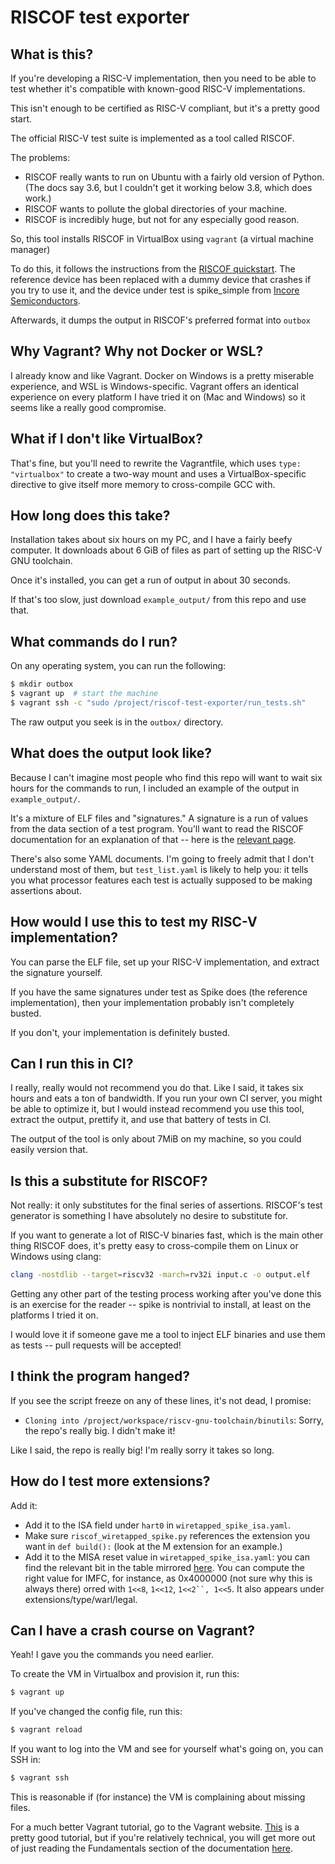 # RISCOF test exporter

## What is this?

If you're developing a RISC-V implementation, then you need to be able to test whether it's compatible with known-good RISC-V implementations.

This isn't enough to be certified as RISC-V compliant, but it's a pretty good start.

The official RISC-V test suite is implemented as a tool called RISCOF.

The problems:

- RISCOF really wants to run on Ubuntu with a fairly old version of Python. (The docs say 3.6, but I couldn't get it working below 3.8, which does work.)
- RISCOF wants to pollute the global directories of your machine.
- RISCOF is incredibly huge, but not for any especially good reason.

So, this tool installs RISCOF in VirtualBox using `vagrant` (a virtual machine manager)

To do this, it follows the instructions from the [RISCOF quickstart](https://riscof.readthedocs.io/en/stable/installation.html). The reference device has been replaced with a dummy device that crashes if you try to use it, and the device under test is spike_simple from [Incore Semiconductors](https://gitlab.com/incoresemi/riscof-plugins/-/tree/master/spike_simple?ref_type=heads).

Afterwards, it dumps the output in RISCOF's preferred format into `outbox`

## Why Vagrant? Why not Docker or WSL?

I already know and like Vagrant. Docker on Windows is a pretty miserable experience, and WSL is Windows-specific. Vagrant offers an identical experience on every platform I have tried it on (Mac and Windows) so it seems like a really good compromise.

## What if I don't like VirtualBox?

That's fine, but you'll need to rewrite the Vagrantfile, which uses `type: "virtualbox"` to create a two-way mount and uses a VirtualBox-specific directive to give itself more memory to cross-compile GCC with.

## How long does this take?

Installation takes about six hours on my PC, and I have a fairly beefy computer. It downloads about 6 GiB of files as part of setting up the RISC-V GNU toolchain.

Once it's installed, you can get a run of output in about 30 seconds.

If that's too slow, just download `example_output/` from this repo and use that.

## What commands do I run?

On any operating system, you can run the following: 

```bash
$ mkdir outbox
$ vagrant up  # start the machine
$ vagrant ssh -c "sudo /project/riscof-test-exporter/run_tests.sh"
```

The raw output you seek is in the `outbox/` directory.

## What does the output look like?

Because I can't imagine most people who find this repo will want to wait six hours for the commands to run, I included an example of the output in `example_output/`.

It's a mixture of ELF files and "signatures." A signature is a run of values from the data section of a test program. You'll want to read the RISCOF documentation for an explanation of that -- here is the [relevant page](https://riscof.readthedocs.io/en/stable/testformat.html). 

There's also some YAML documents. I'm going to freely admit that I don't understand most of them, but `test_list.yaml` is likely to help you: it tells you what processor features each test is actually supposed to be making assertions about.

## How would I use this to test my RISC-V implementation?

You can parse the ELF file, set up your RISC-V implementation, and extract the signature yourself.

If you have the same signatures under test as Spike does (the reference implementation), then your implementation probably isn't completely busted.

If you don't, your implementation is definitely busted.

## Can I run this in CI?

I really, really would not recommend you do that. Like I said, it takes six hours and eats a ton of bandwidth. If you run your own CI server, you might be able to optimize it, but I would instead recommend you use this tool, extract the output, prettify it, and use that battery of tests in CI. 

The output of the tool is only about 7MiB on my machine, so you could easily version that.

## Is this a substitute for RISCOF?

Not really: it only substitutes for the final series of assertions. RISCOF's test generator is something I have absolutely no desire to substitute for.

If you want to generate a lot of RISC-V binaries fast, which is the main other thing RISCOF does, it's pretty easy to cross-compile them on Linux or Windows using clang:

```bash
clang -nostdlib --target=riscv32 -march=rv32i input.c -o output.elf
```

Getting any other part of the testing process working after you've done this is an exercise for the reader -- spike is nontrivial to install, at least on the platforms I tried it on. 

I would love it if someone gave me a tool to inject ELF binaries and use them as tests -- pull requests will be accepted!

## I think the program hanged? 

If you see the script freeze on any of these lines, it's not dead, I promise:

- `Cloning into /project/workspace/riscv-gnu-toolchain/binutils`: Sorry, the repo's really big. I didn't make it!

Like I said, the repo is really big! I'm really sorry it takes so long.

## How do I test more extensions?

Add it:

- Add it to the ISA field under `hart0` in `wiretapped_spike_isa.yaml`.
- Make sure `riscof_wiretapped_spike.py` references the extension you want in `def build():` (look at the M extension for an example.)
- Add it to the MISA reset value in `wiretapped_spike_isa.yaml`: you can find the relevant bit in the table mirrored [here](https://github.com/openhwgroup/cva6/issues/1734). You can compute the right value for IMFC, for instance, as 0x4000000 (not sure why this is always there) orred with `1<<8`, `1<<12`, `1<<2``, 1<<5`. It also appears under extensions/type/warl/legal.

## Can I have a crash course on Vagrant?

Yeah! I gave you the commands you need earlier.

To create the VM in Virtualbox and provision it, run this:

```bash
$ vagrant up
```

If you've changed the config file, run this:

```bash
$ vagrant reload
```

If you want to log into the VM and see for yourself what's going on, you can SSH in:

```bash
$ vagrant ssh
```

This is reasonable if (for instance) the VM is complaining about missing files.

For a much better Vagrant tutorial, go to the Vagrant website. [This](https://developer.hashicorp.com/vagrant/tutorials/getting-started) is a pretty good tutorial, but if you're relatively technical, you will get more out of just reading the Fundamentals section of the documentation [here](https://developer.hashicorp.com/vagrant/docs).